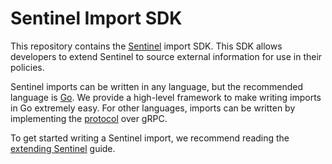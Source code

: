 # Sentinel Import SDK

This repository contains the [Sentinel](https://www.hashicorp.com/sentinel)
import SDK. This SDK allows developers to extend Sentinel to source external
information for use in their policies.

Sentinel imports can be written in any language, but the recommended
language is [Go](https://golang.org/). We provide a high-level framework
to make writing imports in Go extremely easy. For other languages, imports
can be written by implementing the [protocol](https://github.com/hashicorp/sentinel-sdk/blob/master/proto/import.proto) over gRPC.

To get started writing a Sentinel import, we recommend reading the
[extending Sentinel](https://docs.hashicorp.com/sentinel/extending/dev) guide.
